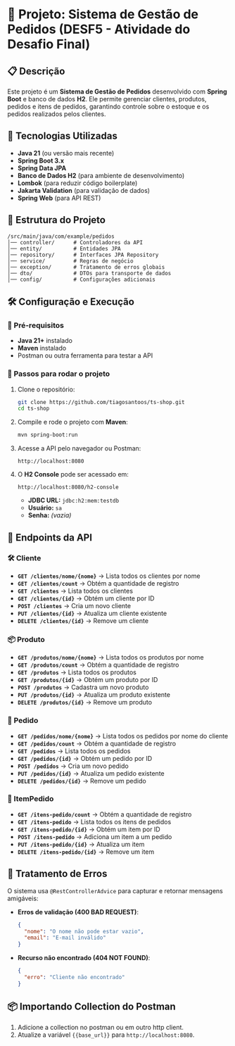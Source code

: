 # 📌 Projeto: Sistema de Gestão de Pedidos (DESF5 - Atividade do Desafio Final)

## 📋 Descrição
Este projeto é um **Sistema de Gestão de Pedidos** desenvolvido com **Spring Boot** e banco de dados **H2**. Ele permite gerenciar clientes, produtos, pedidos e itens de pedidos, garantindo controle sobre o estoque e os pedidos realizados pelos clientes.

## 🚀 Tecnologias Utilizadas
- **Java 21** (ou versão mais recente)
- **Spring Boot 3.x**
- **Spring Data JPA**
- **Banco de Dados H2** (para ambiente de desenvolvimento)
- **Lombok** (para reduzir código boilerplate)
- **Jakarta Validation** (para validação de dados)
- **Spring Web** (para API REST)

## 📂 Estrutura do Projeto
```
/src/main/java/com/example/pedidos
│── controller/      # Controladores da API
│── entity/          # Entidades JPA
│── repository/      # Interfaces JPA Repository
│── service/         # Regras de negócio
│── exception/       # Tratamento de erros globais
│── dto/             # DTOs para transporte de dados
│── config/          # Configurações adicionais
```

## 🛠️ Configuração e Execução
### 🔧 Pré-requisitos
- **Java 21+** instalado
- **Maven** instalado
- Postman ou outra ferramenta para testar a API

### 🚀 Passos para rodar o projeto
1. Clone o repositório:
   ```sh
   git clone https://github.com/tiagosantoos/ts-shop.git
   cd ts-shop
   ```
2. Compile e rode o projeto com **Maven**:
   ```sh
   mvn spring-boot:run
   ```
3. Acesse a API pelo navegador ou Postman:
   ```
   http://localhost:8080
   ```
4. O **H2 Console** pode ser acessado em:
   ```
   http://localhost:8080/h2-console
   ```
   - **JDBC URL:** `jdbc:h2:mem:testdb`
   - **Usuário:** `sa`
   - **Senha:** *(vazia)*

## 📌 Endpoints da API
### 🛠️ Cliente
- **`GET /clientes/nome/{nome}`** → Lista todos os clientes por nome
- **`GET /clientes/count`** → Obtém a quantidade de registro
- **`GET /clientes`** → Lista todos os clientes
- **`GET /clientes/{id}`** → Obtém um cliente por ID
- **`POST /clientes`** → Cria um novo cliente
- **`PUT /clientes/{id}`** → Atualiza um cliente existente
- **`DELETE /clientes/{id}`** → Remove um cliente

### 📦 Produto
- **`GET /produtos/nome/{nome}`** → Lista todos os produtos por nome
- **`GET /produtos/count`** → Obtém a quantidade de registro
- **`GET /produtos`** → Lista todos os produtos
- **`GET /produtos/{id}`** → Obtém um produto por ID
- **`POST /produtos`** → Cadastra um novo produto
- **`PUT /produtos/{id}`** → Atualiza um produto existente
- **`DELETE /produtos/{id}`** → Remove um produto

### 🛒 Pedido
- **`GET /pedidos/nome/{nome}`** → Lista todos os pedidos por nome do cliente
- **`GET /pedidos/count`** → Obtém a quantidade de registro
- **`GET /pedidos`** → Lista todos os pedidos
- **`GET /pedidos/{id}`** → Obtém um pedido por ID
- **`POST /pedidos`** → Cria um novo pedido
- **`PUT /pedidos/{id}`** → Atualiza um pedido existente
- **`DELETE /pedidos/{id}`** → Remove um pedido

### 📄 ItemPedido
- **`GET /itens-pedido/count`** → Obtém a quantidade de registro
- **`GET /itens-pedido`** → Lista todos os itens de pedidos
- **`GET /itens-pedido/{id}`** → Obtém um item por ID
- **`POST /itens-pedido`** → Adiciona um item a um pedido
- **`PUT /itens-pedido/{id}`** → Atualiza um item
- **`DELETE /itens-pedido/{id}`** → Remove um item

## 📌 Tratamento de Erros
O sistema usa `@RestControllerAdvice` para capturar e retornar mensagens amigáveis:
- **Erros de validação (400 BAD REQUEST)**:
  ```json
  {
    "nome": "O nome não pode estar vazio",
    "email": "E-mail inválido"
  }
  ```
- **Recurso não encontrado (404 NOT FOUND)**:
  ```json
  {
    "erro": "Cliente não encontrado"
  }
  ```

## 📦 Importando Collection do Postman
1. Adicione a collection no postman ou em outro http client.
2. Atualize a variável `{{base_url}}` para `http://localhost:8080`.


